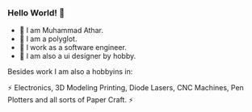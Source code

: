 ### Hello World! 👋

- 🔭 I am Muhammad Athar.
- 💬 I am a polyglot.
- 💼 I work as a software engineer.
- 🎨 I am also a ui designer by hobby.

Besides work I am also a hobbyins in:

⚡ Electronics, 3D Modeling Printing, Diode Lasers, CNC Machines, Pen Plotters and all sorts of Paper Craft. ⚡
